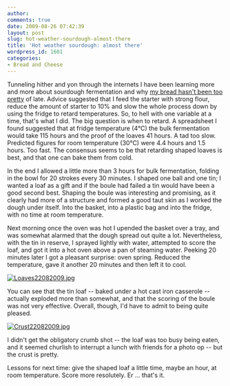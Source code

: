 ```yaml
---
author:
comments: true
date: 2009-08-26 07:42:39
layout: post
slug: hot-weather-sourdough-almost-there
title: 'Hot weather sourdough: almost there'
wordpress_id: 1601
categories:
- Bread and Cheese
---
```


Tunneling hither and yon through the internets I have been learning more and more about sourdough fermentation and why [my bread hasn't been too pretty](http://jeremycherfas.net/2009/08/22/aesthetic-disaster-taste-triumph/) of late. Advice suggested that I feed the starter with strong flour, reduce the amount of starter to 10% and slow the whole process down by using the fridge to retard temperatures. So, to hell with one variable at a time, that's what I did. The big question is when to retard. A spreadsheet I found suggested that at fridge temperature (4℃) the bulk fermentation would take 115 hours and the proof of the loaves 41 hours. A tad too slow. Predicted figures for room temperature (30℃) were 4.4 hours and 1.5 hours. Too fast. The consensus seems to be that retarding shaped loaves is best, and that one can bake them from cold.

In the end I allowed a little more than 3 hours for bulk fermentation, folding in the bowl for 20 strokes every 30 minutes. I shaped one ball and one tin; I wanted a loaf as a gift and if the boule had failed a tin would have been a good second best. Shaping the boule was interesting and promising, as it clearly had more of a structure and formed a good taut skin as I worked the dough under itself. Into the basket, into a plastic bag and into the fridge, with no time at room temperature.

Next morning once the oven was hot I upended the basket over a tray, and was somewhat alarmed that the dough spread out quite a lot. Nevertheless, with the tin in reserve, I sprayed lightly with water, attempted to score the loaf, and got it into a hot oven above a pan of steaming water. Peeking 20 minutes later I got a pleasant surprise: oven spring. Reduced the temperature, gave it another 20 minutes and then left it to cool.

  [![Loaves22082009.jpg](/uploads/2009/08/Loaves22082009-tm.jpg)](/uploads/2009/08/Loaves22082009.jpg)  


You can see that the tin loaf -- baked under a hot cast iron casserole -- actually exploded more than somewhat, and that the scoring of the boule was not very effective. Overall, though, I'd have to admit to being quite pleased.

  [![Crust22082009.jpg](/uploads/2009/08/Crust22082009-tm.jpg)](/uploads/2009/08/Crust22082009.jpg)  


I didn't get the obligatory crumb shot -- the loaf was too busy being eaten, and it seemed churlish to interrupt a lunch with friends for a photo op -- but the crust is pretty.

Lessons for next time: give the shaped loaf a little time, maybe an hour, at room temperature. Score more resolutely. Er ... that's it.


